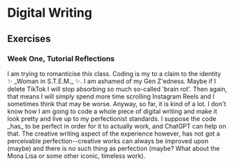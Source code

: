 # Digital Writing
## Exercises
### Week One, Tutorial Reflections
<p>
I am trying to romanticise this class. Coding is my to a claim to the identity ✨ _Woman in S.T.E.M._ ✨. I am ashamed of my Gen Z'edness. Maybe if I delete TikTok I will stop absorbing so much so-called 'brain rot'. Then again, that means I will simply spend more time scrolling Instagram Reels and I sometimes think that may be worse. Anyway, so far, it is kind of a lot. I don't know how I am going to code a whole piece of digital writing and make it look pretty and live up to my perfectionist standards. I suppose the code _has_ to be perfect in order for it to actually work, and ChatGPT can help on that. The creative writing aspect of the experience however, has not got a perceivable perfection--creative works can always be improved upon (maybe) and there is no such thing as perfection (maybe? What about the Mona Lisa or some other iconic, timeless work). 
</p>
